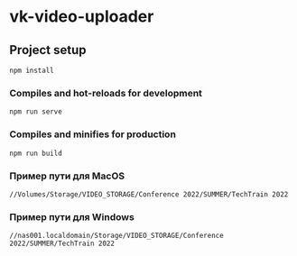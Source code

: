 # vk-video-uploader

## Project setup

```
npm install
```

### Compiles and hot-reloads for development

```
npm run serve
```

### Compiles and minifies for production

```
npm run build
```

### Пример пути для MacOS

```
//Volumes/Storage/VIDEO_STORAGE/Conference 2022/SUMMER/TechTrain 2022
```

### Пример пути для Windows

```
//nas001.localdomain/Storage/VIDEO_STORAGE/Conference 2022/SUMMER/TechTrain 2022
```

